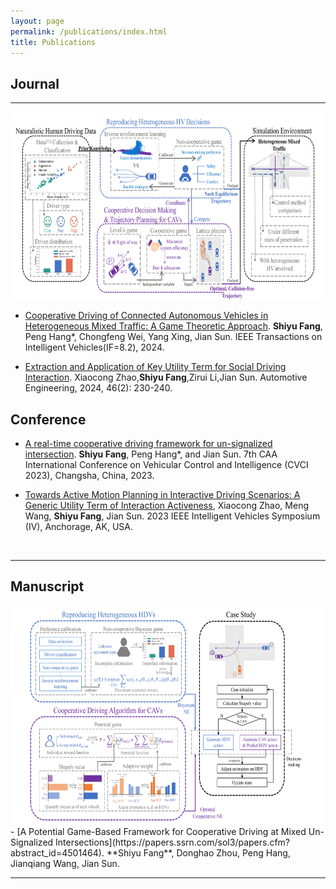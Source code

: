 ```yaml
---
layout: page
permalink: /publications/index.html
title: Publications
---
```


## Journal

---


<div>
  <img src="/images/NCLGame.png" style="width: 800px; height: 300px;">
</div>

- [Cooperative Driving of Connected Autonomous Vehicles in Heterogeneous Mixed Traffic: A Game Theoretic Approach](https://ieeexplore.ieee.org/document/10529605).
**Shiyu Fang**, Peng Hang*, Chongfeng Wei, Yang Xing, Jian Sun. IEEE Transactions on Intelligent Vehicles(IF=8.2), 2024.
  

- [Extraction and Application of Key Utility Term for Social Driving Interaction](https://www.qichegongcheng.com/CN/10.19562/j.chinasae.qcgc.2024.02.005). 
Xiaocong Zhao,**Shiyu Fang**,Zirui Li,Jian Sun. Automotive Engineering, 2024, 46(2): 230-240.
  <br>
  
## Conference 

- [A real-time cooperative driving framework for un-signalized intersection](https://ieeexplore.ieee.org/document/10397236). 
**Shiyu Fang**, Peng Hang*, and Jian Sun. 7th CAA International Conference on Vehicular Control and Intelligence (CVCI 2023), Changsha, China, 2023.

- [Towards Active Motion Planning in Interactive Driving Scenarios: A Generic Utility Term of Interaction Activeness](https://ieeexplore.ieee.org/document/10186564),
Xiaocong Zhao, Meng Wang, **Shiyu Fang**, Jian Sun. 2023 IEEE Intelligent Vehicles Symposium (IV), Anchorage, AK, USA.

  <br>

---

## Manuscript

<div>
  <img src="/images/PotentialGame.png" style="width: 800px; height: 350px;">
</div>
- [A Potential Game-Based Framework for Cooperative Driving at Mixed Un-Signalized Intersections](https://papers.ssrn.com/sol3/papers.cfm?abstract_id=4501464). 
**Shiyu Fang**, Donghao Zhou, Peng Hang, Jianqiang Wang, Jian Sun.
  <br>

---



